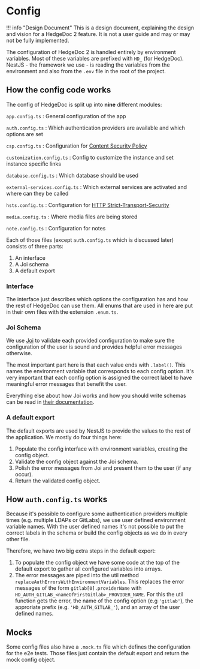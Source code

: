 # Config

<!-- prettier-ignore -->
!!! info "Design Document"
    This is a design document, explaining the design and vision for a HedgeDoc 2
    feature. It is not a user guide and may or may not be fully implemented.

The configuration of HedgeDoc 2 is handled entirely by environment variables.
Most of these variables are prefixed with `HD_` (for HedgeDoc).
NestJS - the framework we use - is reading the variables from the environment and also from the `.env` file in the root of the project.

## How the config code works

The config of HedgeDoc is split up into **nine** different modules:

`app.config.ts`
: General configuration of the app

`auth.config.ts`
: Which authentication providers are available and which options are set

`csp.config.ts`
: Configuration for [Content Security Policy][csp]

`customization.config.ts`
: Config to customize the instance and set instance specific links

`database.config.ts`
: Which database should be used

`external-services.config.ts`
: Which external services are activated and where can they be called

`hsts.config.ts`
: Configuration for [HTTP Strict-Transport-Security][hsts]

`media.config.ts`
: Where media files are being stored

`note.config.ts`
: Configuration for notes

Each of those files (except `auth.config.ts` which is discussed later) consists of three parts:

1. An interface
2. A Joi schema
3. A default export

### Interface

The interface just describes which options the configuration has and how the rest of HedgeDoc can use them. All enums that are used in here are put in their own files with the extension `.enum.ts`.

### Joi Schema

We use [Joi][joi] to validate each provided configuration to make sure the configuration of the user is sound and provides helpful error messages otherwise.

The most important part here is that each value ends with `.label()`. This names the environment variable that corresponds to each config option. It's very important that each config option is assigned the correct label to have meaningful error messages that benefit the user.

Everything else about how Joi works and how you should write schemas can be read in [their documentation][joi-doc].

### A default export

The default exports are used by NestJS to provide the values to the rest of the application. We mostly do four things here:

1. Populate the config interface with environment variables, creating the config object.
2. Validate the config object against the Joi schema.
3. Polish the error messages from Joi and present them to the user (if any occur).
4. Return the validated config object.

## How `auth.config.ts` works

Because it's possible to configure some authentication providers multiple times (e.g. multiple LDAPs or GitLabs), we use user defined environment variable names. With the user defined names it's not possible to put the correct labels in the schema or build the config objects as we do in every other file.

Therefore, we have two big extra steps in the default export:

1. To populate the config object we have some code at the top of the default export to gather all configured variables into arrays.
2. The error messages are piped into the util method `replaceAuthErrorsWithEnvironmentVariables`. This replaces the error messages of the form `gitlab[0].providerName` with `HD_AUTH_GITLAB_<nameOfFirstGitlab>_PROVIDER_NAME`. For this the util function gets the error, the name of the config option (e.g `'gitlab'`), the approriate prefix (e.g. `'HD_AUTH_GITLAB_'`), and an array of the user defined names.

## Mocks

Some config files also have a `.mock.ts` file which defines the configuration for the e2e tests. Those files just contain the default export and return the mock config object.

[csp]: https://developer.mozilla.org/en-US/docs/Web/HTTP/CSP
[hsts]: https://developer.mozilla.org/en-US/docs/Web/HTTP/Headers/Strict-Transport-Security
[joi]: https://joi.dev/
[joi-doc]: https://joi.dev/api

